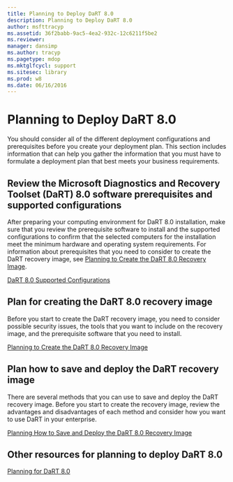 ```yaml
---
title: Planning to Deploy DaRT 8.0
description: Planning to Deploy DaRT 8.0
author: msfttracyp
ms.assetid: 36f2babb-9ac5-4ea2-932c-12c6211f5be2
ms.reviewer: 
manager: dansimp
ms.author: tracyp
ms.pagetype: mdop
ms.mktglfcycl: support
ms.sitesec: library
ms.prod: w8
ms.date: 06/16/2016
---
```



# Planning to Deploy DaRT 8.0


You should consider all of the different deployment configurations and prerequisites before you create your deployment plan. This section includes information that can help you gather the information that you must have to formulate a deployment plan that best meets your business requirements.

## Review the Microsoft Diagnostics and Recovery Toolset (DaRT) 8.0 software prerequisites and supported configurations


After preparing your computing environment for DaRT 8.0 installation, make sure that you review the prerequisite software to install and the supported configurations to confirm that the selected computers for the installation meet the minimum hardware and operating system requirements. For information about prerequisites that you need to consider to create the DaRT recovery image, see [Planning to Create the DaRT 8.0 Recovery Image](planning-to-create-the-dart-80-recovery-image-dart-8.md).

[DaRT 8.0 Supported Configurations](dart-80-supported-configurations-dart-8.md)

## Plan for creating the DaRT 8.0 recovery image


Before you start to create the DaRT recovery image, you need to consider possible security issues, the tools that you want to include on the recovery image, and the prerequisite software that you need to install.

[Planning to Create the DaRT 8.0 Recovery Image](planning-to-create-the-dart-80-recovery-image-dart-8.md)

## Plan how to save and deploy the DaRT recovery image


There are several methods that you can use to save and deploy the DaRT recovery image. Before you start to create the recovery image, review the advantages and disadvantages of each method and consider how you want to use DaRT in your enterprise.

[Planning How to Save and Deploy the DaRT 8.0 Recovery Image](planning-how-to-save-and-deploy-the-dart-80-recovery-image-dart-8.md)

## Other resources for planning to deploy DaRT 8.0


[Planning for DaRT 8.0](planning-for-dart-80-dart-8.md)

 

 





